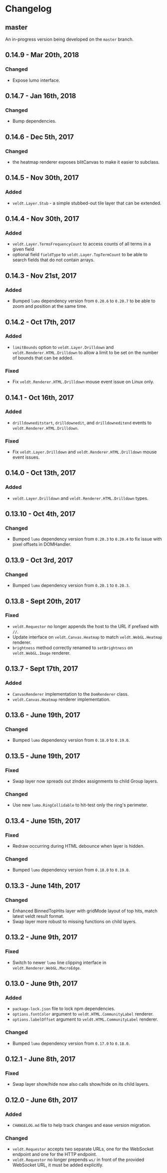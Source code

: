 # Changelog

## master

An in-progress version being developed on the `master` branch.

## 0.14.9 - Mar 20th, 2018
### Changed
- Expose lumo interface.

## 0.14.7 - Jan 16th, 2018
### Changed
- Bump dependencies.

## 0.14.6 - Dec 5th, 2017
### Changed
- the heatmap renderer exposes blitCanvas to make it easier to subclass.

## 0.14.5 - Nov 30th, 2017
### Added
- `veldt.Layer.Stub` - a simple stubbed-out tile layer that can be extended.

## 0.14.4 - Nov 30th, 2017
### Added
- `veldt.Layer.TermsFrequencyCount` to access counts of all terms in a given field
- optional field `fieldType` to `veldt.Layer.TopTermCount` to be able to search fields that do not contain arrays.

## 0.14.3 - Nov 21st, 2017
### Added
- Bumped `lumo` dependency version from `0.20.6` to `0.20.7` to be able to zoom and position at the same time.

## 0.14.2 - Oct 17th, 2017
### Added
- `limitBounds` option to `veldt.Layer.Drilldown` and `veldt.Renderer.HTML.Drilldown` to allow a limit to be set on the number of bounds that can be added.

### Fixed
- Fix `veldt.Renderer.HTML.Drilldown` mouse event issue on Linux only.

## 0.14.1 - Oct 16th, 2017
### Added
- `drilldowneditstart`, `drilldownedit`, and `drilldowneditend` events to `veldt.Renderer.HTML.Drilldown`.

### Fixed
- Fix `veldt.Layer.Drilldown` and `veldt.Renderer.HTML.Drilldown` mouse event issues.

## 0.14.0 - Oct 13th, 2017
### Added
- `veldt.Layer.Drilldown` and `veldt.Renderer.HTML.Drilldown` types.

## 0.13.10 - Oct 4th, 2017
### Changed
- Bumped `lumo` dependency version from `0.20.3` to `0.20.4` to fix issue with pixel offsets in DOMHandler.

## 0.13.9 - Oct 3rd, 2017
### Changed
- Bumped `lumo` dependency version from `0.20.1` to `0.20.3`.

## 0.13.8 - Sept 20th, 2017
### Fixed
- `veldt.Requestor` no longer appends the host to the URL if prefixed with `//`.
- Update interface on `veldt.Canvas.Heatmap` to match `veldt.WebGL.Heatmap` renderer.
- `brightness` method correctly renamed to `setBrightness` on `veldt.WebGL.Image` renderer.

## 0.13.7 - Sept 17th, 2017
### Added
- `CanvasRenderer` implementation to the `DomRenderer` class.
- `veldt.Canvas.Heatmap` renderer implementation.

## 0.13.6 - June 19th, 2017
### Changed
- Bumped `lumo` dependency version from `0.18.0` to `0.19.0`.

## 0.13.5 - June 19th, 2017
### Fixed
- Swap layer now spreads out zIndex assignments to child Group layers.

### Changed
- Use new `lumo.RingCollidable` to hit-test only the ring's perimeter.

## 0.13.4 - June 15th, 2017
### Fixed
- Redraw occurring during HTML debounce when layer is hidden.

### Changed
- Bumped `lumo` dependency version from `0.18.0` to `0.19.0`.

## 0.13.3 - June 14th, 2017
### Changed
- Enhanced BinnedTopHits layer with gridMode layout of top hits, match latest veldt result format.
- Swap layer more robust to missing functions on child layers.

## 0.13.2 - June 9th, 2017
### Fixed
- Switch to newer `lumo` line clipping interface in `veldt.Renderer.WebGL.MacroEdge`.

## 0.13.0 - June 9th, 2017
### Added
- `package-lock.json` file to lock npm dependencies.
- `options.fontColor` argument to `veldt.HTML.CommunityLabel` renderer.
- `options.labelOffset` argument to `veldt.HTML.CommunityLabel` renderer.

### Changed
- Bumped `lumo` dependency version from `0.17.0` to `0.18.0`.

## 0.12.1 - June 8th, 2017
### Fixed
- Swap layer show/hide now also calls show/hide on its child layers.

## 0.12.0 - June 6th, 2017
### Added
- `CHANGELOG.md` file to help track changes and ease version migration.

### Changed
- `veldt.Requestor` accepts two separate URLs, one for the WebSocket endpoint and one for the HTTP endpoint.
- `veldt.Requestor` no longer prepends `ws/` in front of the provided WebSocket URL, it must be added explicitly.
